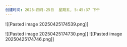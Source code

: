 ```yaml
---
创建时间: 2025-四月-25日  星期五, 5:45:37 下午
---
```

![[Pasted image 20250425174539.png]]


![[Pasted image 20250425174730.png]]
![[Pasted image 20250425174746.png]]